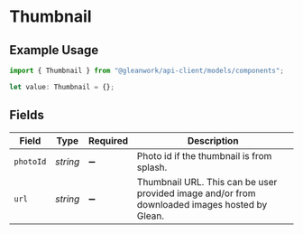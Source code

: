 # Thumbnail

## Example Usage

```typescript
import { Thumbnail } from "@gleanwork/api-client/models/components";

let value: Thumbnail = {};
```

## Fields

| Field                                                                                         | Type                                                                                          | Required                                                                                      | Description                                                                                   |
| --------------------------------------------------------------------------------------------- | --------------------------------------------------------------------------------------------- | --------------------------------------------------------------------------------------------- | --------------------------------------------------------------------------------------------- |
| `photoId`                                                                                     | *string*                                                                                      | :heavy_minus_sign:                                                                            | Photo id if the thumbnail is from splash.                                                     |
| `url`                                                                                         | *string*                                                                                      | :heavy_minus_sign:                                                                            | Thumbnail URL. This can be user provided image and/or from downloaded images hosted by Glean. |